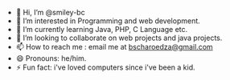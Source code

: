 - 👋 Hi, I’m @smiley-bc
- 👀 I’m interested in Programming and web development.
- 🌱 I’m currently learning Java, PHP, C Language etc.
- 💞️ I’m looking to collaborate on web projects and java projects.
- 📫 How to reach me : email me at bscharoedza@gmail.com
- 😄 Pronouns: he/him.
- ⚡ Fun fact: i've loved computers since i've been a kid.

<!---
smiley-bc/smiley-bc is a ✨ special ✨ repository because its `README.md` (this file) appears on your GitHub profile.
You can click the Preview link to take a look at your changes.
--->

